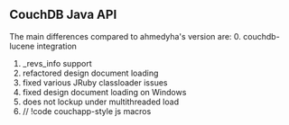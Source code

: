 ## CouchDB Java API

The main differences compared to ahmedyha's version are:
0. couchdb-lucene integration
1. _revs_info support
2. refactored design document loading
3. fixed various JRuby classloader issues
4. fixed design document loading on Windows
5. does not lockup under multithreaded load
6. // !code couchapp-style js macros 
